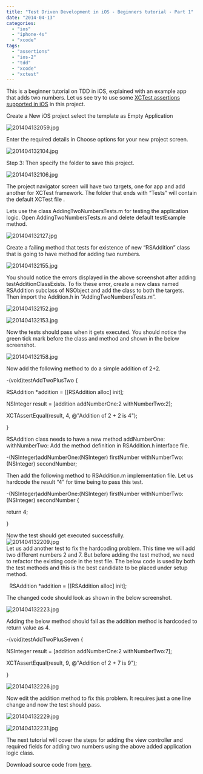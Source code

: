 ```yaml
---
title: "Test Driven Development in iOS - Beginners tutorial - Part 1"
date: "2014-04-13"
categories: 
  - "ios"
  - "iphone-4s"
  - "xcode"
tags: 
  - "assertions"
  - "ios-2"
  - "tdd"
  - "xcode"
  - "xctest"
---
```


This is a beginner tutorial on TDD in iOS, explained with an example app that adds two numbers. Let us see try to use some [XCTest assertions supported in iOS](https://rshankar.com/assertions-supported-in-xctest/) in this project.

Create a New iOS project select the template as Empty Application

![201404132059.jpg](/assets/images/201404132059.jpg)

Enter the required details in Choose options for your new project screen.

![201404132104.jpg](/assets/images/201404132104.jpg)

Step 3: Then specify the folder to save this project.

![201404132106.jpg](/assets/images/201404132106.jpg)

The project navigator screen will have two targets, one for app and add another for XCTest framework. The folder that ends with “Tests” will contain the default XCTest file .

Lets use the class AddingTwoNumbersTests.m for testing the application logic. Open AddingTwoNumbersTests.m and delete default testExample method.

![201404132127.jpg](/assets/images/201404132127.jpg)

Create a failing method that tests for existence of new “RSAddition” class that is going to have method for adding two numbers.

![201404132155.jpg](/assets/images/201404132155.jpg)  

You should notice the errors displayed in the above screenshot after adding testAdditionClassExists. To fix these error, create a new class named RSAddition subclass of NSObject and add the class to both the targets. Then import the Addition.h in “AddingTwoNumbersTests.m”.

![201404132152.jpg](/assets/images/201404132152.jpg)

![201404132153.jpg](/assets/images/201404132153.jpg)

Now the tests should pass when it gets executed. You should notice the green tick mark before the class and method and shown in the below screenshot.

![201404132158.jpg](/assets/images/201404132158.jpg)

Now add the following method to do a simple addition of 2+2.

\-(void)testAddTwoPlusTwo {

RSAddition \*addition = \[\[RSAddition alloc\] init\];

NSInteger result = \[addition addNumberOne:2 withNumberTwo:2\];

XCTAssertEqual(result, 4, @"Addition of 2 + 2 is 4");

}

RSAddition class needs to have a new method addNumberOne: withNumberTwo: Add the method definition in RSAddition.h interface file.

\-(NSInteger)addNumberOne:(NSInteger) firstNumber withNumberTwo:(NSInteger) secondNumber;

Then add the following method to RSAddition.m implementation file. Let us hardcode the result “4” for time being to pass this test.

\-(NSInteger)addNumberOne:(NSInteger) firstNumber withNumberTwo:(NSInteger) secondNumber {

return 4;

}

  
Now the test should get executed successfully.  
![201404132209.jpg](/assets/images/201404132209.jpg)  
Let us add another test to fix the hardcoding problem. This time we will add two different numbers 2 and 7. But before adding the test method, we need to refactor the existing code in the test file. The below code is used by both the test methods and this is the best candidate to be placed under setup method.  

  RSAddition \*addition = \[\[RSAddition alloc\] init\];

  

The changed code should look as shown in the below screenshot.  

![201404132223.jpg](/assets/images/201404132223.jpg)  

Adding the below method should fail as the addition method is hardcoded to return value as 4. 

  

\-(void)testAddTwoPlusSeven {

NSInteger result = \[addition addNumberOne:2 withNumberTwo:7\];

XCTAssertEqual(result, 9, @"Addition of 2 + 7 is 9");

}

  
![201404132226.jpg](/assets/images/201404132226.jpg)

  

Now edit the addition method to fix this problem. It requires just a one line change and now the test should pass.

![201404132229.jpg](/assets/images/201404132229.jpg)

  

![201404132231.jpg](/assets/images/201404132231.jpg)

  

The next tutorial will cover the steps for adding the view controller and required fields for adding two numbers using the above added application logic class.

  

Download source code from [here](https://github.com/rshankras/AddingTwoNumbers-Part1).
